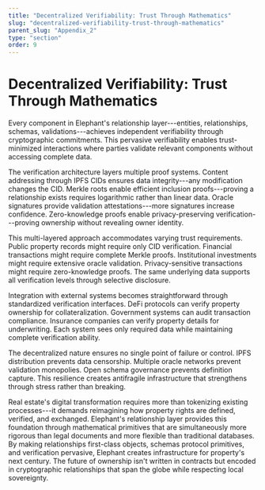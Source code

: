 ```yaml
---
title: "Decentralized Verifiability: Trust Through Mathematics"
slug: "decentralized-verifiability-trust-through-mathematics"
parent_slug: "Appendix_2"
type: "section"
order: 9
---
```


# Decentralized Verifiability: Trust Through Mathematics

Every component in Elephant's relationship layer---entities,
relationships, schemas, validations---achieves independent verifiability
through cryptographic commitments. This pervasive verifiability enables
trust-minimized interactions where parties validate relevant components
without accessing complete data.

The verification architecture layers multiple proof systems. Content
addressing through IPFS CIDs ensures data integrity---any modification
changes the CID. Merkle roots enable efficient inclusion
proofs---proving a relationship exists requires logarithmic rather than
linear data. Oracle signatures provide validation attestations---more
signatures increase confidence. Zero-knowledge proofs enable
privacy-preserving verification---proving ownership without revealing
owner identity.

This multi-layered approach accommodates varying trust requirements.
Public property records might require only CID verification. Financial
transactions might require complete Merkle proofs. Institutional
investments might require extensive oracle validation. Privacy-sensitive
transactions might require zero-knowledge proofs. The same underlying
data supports all verification levels through selective disclosure.

Integration with external systems becomes straightforward through
standardized verification interfaces. DeFi protocols can verify property
ownership for collateralization. Government systems can audit
transaction compliance. Insurance companies can verify property details
for underwriting. Each system sees only required data while maintaining
complete verification ability.

The decentralized nature ensures no single point of failure or control.
IPFS distribution prevents data censorship. Multiple oracle networks
prevent validation monopolies. Open schema governance prevents
definition capture. This resilience creates antifragile infrastructure
that strengthens through stress rather than breaking.

Real estate's digital transformation requires more than tokenizing
existing processes---it demands reimagining how property rights are
defined, verified, and exchanged. Elephant's relationship layer provides
this foundation through mathematical primitives that are simultaneously
more rigorous than legal documents and more flexible than traditional
databases. By making relationships first-class objects, schemas protocol
primitives, and verification pervasive, Elephant creates infrastructure
for property's next century. The future of ownership isn't written in
contracts but encoded in cryptographic relationships that span the globe
while respecting local sovereignty.
